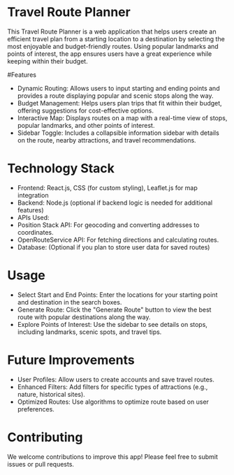 # Travel Route Planner
This Travel Route Planner is a web application that helps users create an efficient travel plan from a starting location to a destination by selecting the most enjoyable and budget-friendly routes. Using popular landmarks and points of interest, the app ensures users have a great experience while keeping within their budget.

#Features
* Dynamic Routing: Allows users to input starting and ending points and provides a route displaying popular and scenic stops along the way.
* Budget Management: Helps users plan trips that fit within their budget, offering suggestions for cost-effective options.
* Interactive Map: Displays routes on a map with a real-time view of stops, popular landmarks, and other points of interest.
* Sidebar Toggle: Includes a collapsible information sidebar with details on the route, nearby attractions, and travel recommendations.

# Technology Stack
* Frontend: React.js, CSS (for custom styling), Leaflet.js for map integration
* Backend: Node.js (optional if backend logic is needed for additional features)
* APIs Used:
 * Position Stack API: For geocoding and converting addresses to coordinates.
 * OpenRouteService API: For fetching directions and calculating routes.
* Database: (Optional if you plan to store user data for saved routes)

# Usage
* Select Start and End Points: Enter the locations for your starting point and destination in the search boxes.
* Generate Route: Click the "Generate Route" button to view the best route with popular destinations along the way.
* Explore Points of Interest: Use the sidebar to see details on stops, including landmarks, scenic spots, and travel tips.

# Future Improvements
* User Profiles: Allow users to create accounts and save travel routes.
* Enhanced Filters: Add filters for specific types of attractions (e.g., nature, historical sites).
* Optimized Routes: Use algorithms to optimize route based on user preferences.

# Contributing
We welcome contributions to improve this app! Please feel free to submit issues or pull requests.
